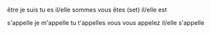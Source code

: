 être
je suis
tu es
il/elle sommes
vous êtes (set)
il/elle est


s'appelle
je m'appelle
tu t'appelles
vous vous appelez
il/elle s'appelle
